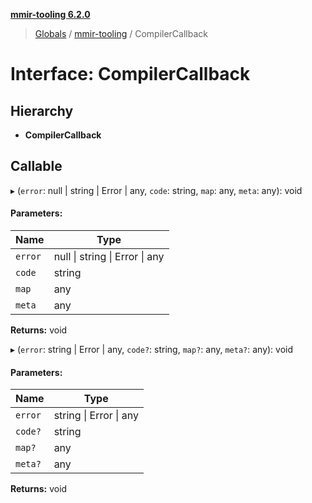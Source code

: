 **[mmir-tooling 6.2.0](../README.md)**

> [Globals](../README.md) / [mmir-tooling](../modules/mmir_tooling.md) / CompilerCallback

# Interface: CompilerCallback

## Hierarchy

* **CompilerCallback**

## Callable

▸ (`error`: null \| string \| Error \| any, `code`: string, `map`: any, `meta`: any): void

#### Parameters:

Name | Type |
------ | ------ |
`error` | null \| string \| Error \| any |
`code` | string |
`map` | any |
`meta` | any |

**Returns:** void

▸ (`error`: string \| Error \| any, `code?`: string, `map?`: any, `meta?`: any): void

#### Parameters:

Name | Type |
------ | ------ |
`error` | string \| Error \| any |
`code?` | string |
`map?` | any |
`meta?` | any |

**Returns:** void
